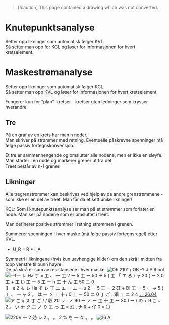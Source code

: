 > [!caution] This page contained a drawing which was not converted.   

# Knutepunktsanalyse

Setter opp likninger som automatisk følger KVL.  
Så setter man opp for KCL og løser for informasjonen for hvert kretselement.
 
# Maskestrømanalyse

Setter opp likninger som automatisk følger KCL.  
Så setter man opp KVL og løser for informasjonen for hvert kretselement.
 
Fungerer kun for "plan"-kretser - kretser uten ledninger som krysser hverandre.
 
## Tre

På en graf av en krets har man n noder.  
Man skriver på strømmer med retning. Eventuelle påskrevne spenninger må følge passiv fortegnskonvensjon.
 
Et tre er sammenhengende og omslutter alle nodene, men er ikke en sløyfe.  
Man starter i en node og markerer grener ut fra det.  
Treet består av n-1 grener.
 
## Likninger

Alle tregrenstrømmer kan beskrives ved hjelp av de andre grenstrømmene - som ikke er en del av treet. Man får da et sett unike likninger!
 
KCL: Som i knutepunktsanalyse ser man på et strømmer som forlater en node. Man ser på nodene som er omsluttet i treet.
 
Man definerer positive strømmer i retning strømmen i grenen.
 
Summerer spenningen i hver maske (må følge passiv fortegnsregel) etter KVL.

- U_R = R * I_A
   

Symmetri i likningene (hvis kun uavhengige kilder) om den skrå i midten fra topp venstre til bunn høyre.  
De på skrå er sum av resistansene i hver maske.
 ![Oh 2101 /IOB -Y JIP 9 ool ](Exported%20image%2020240415112030-0.jpeg)  
![—f— レ Ha 丁 = 工 、 一 工 2 ー 5 工 ー 50 → 5 ( 工 「 エ ろ ) ャ 20 ( ー 2 0 工 + 工 L) 工 ー 5 工 ー h 工 十 ん 工 50 ニ 0 ](Exported%20image%2020240415112030-1.jpeg) ![—e 2 も レ Ha ぞ レ 丁 ニ エ ー エ = Iu 2 ー 5 工 ー 2 矼 + DI 工 ー 5 。 → 5 ( 工 、 一 ャ 2 。 は ー ゝ 工 十 / 0 工 ー 50 ニ 0 丁 ご . 獺 ェ ニ 2 4 [ こ 26.04 ](Exported%20image%2020240415112030-2.jpeg) ![ア ご q ス 丁 ご / / 収 20 レ : ノ 90 ー ノ ー 工 十 工 ー 30J ー / の + 9 こ ~ 2 。 い ナ ク エ ノ り エ っ 工 = 幻 , ナ & + 仔 0 = 〇 ](Exported%20image%2020240415112030-3.jpeg)

![220V 十 2 効 レ 2 。 。 2 % を 一 々 。 。 ](Exported%20image%2020240415112030-4.jpeg)                                                                                                                                                                                                                         ![16 Α ](Exported%20image%2020240415112030-5.jpeg)